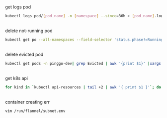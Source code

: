 <br/> get logs pod <br/>
```bash
kubectl logs pod/[pod_name] -n [namespace] --since=36h > [pod_name].log 
```
<br/> delete not-running pod <br/>
```bash
kubectl get po --all-namespaces --field-selector 'status.phase!=Running' -o json | kubectl delete -f -
```
<br/> delete evicted pod <br/>
```bash
kubectl get pods -n pinggo-dev| grep Evicted | awk '{print $1}' |xargs kubectl delete pod 
```
<br/>get k8s api <br/>
```bash
for kind in `kubectl api-resources | tail +2 | awk '{ print $1 }'`; do kubectl explain $kind; done | grep -e "KIND:" -e "VERSION:"
```

<br/>container creating err<br/>
```bash
vim /run/flannel/subnet.env
```

